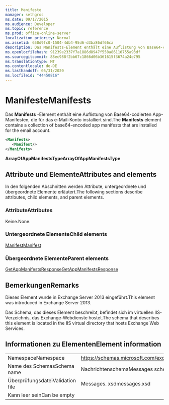 ```yaml
---
title: Manifeste
manager: sethgros
ms.date: 09/17/2015
ms.audience: Developer
ms.topic: reference
ms.prod: office-online-server
localization_priority: Normal
ms.assetid: 650d9fc0-1504-4db4-95d6-d3ba86df66ca
description: Das Manifests-Element enthält eine Auflistung von Base64-codierten App-Manifesten, die für das e-Mail-Konto installiert sind.
ms.openlocfilehash: 91239e2337f7a1886d8947f558a86110755a93df
ms.sourcegitcommit: 88ec988f2bb67c1866d06b361615f3674a24e795
ms.translationtype: MT
ms.contentlocale: de-DE
ms.lasthandoff: 05/31/2020
ms.locfileid: "44450816"
---
```

# <a name="manifests"></a><span data-ttu-id="34d37-103">Manifeste</span><span class="sxs-lookup"><span data-stu-id="34d37-103">Manifests</span></span>

<span data-ttu-id="34d37-104">Das **Manifests** -Element enthält eine Auflistung von Base64-codierten App-Manifesten, die für das e-Mail-Konto installiert sind.</span><span class="sxs-lookup"><span data-stu-id="34d37-104">The **Manifests** element contains a collection of base64-encoded app manifests that are installed for the email account.</span></span> 
  
```XML
<Manifests>
   <Manifest/>
</Manifests>
```

 <span data-ttu-id="34d37-105">**ArrayOfAppManifestsType**</span><span class="sxs-lookup"><span data-stu-id="34d37-105">**ArrayOfAppManifestsType**</span></span>
## <a name="attributes-and-elements"></a><span data-ttu-id="34d37-106">Attribute und Elemente</span><span class="sxs-lookup"><span data-stu-id="34d37-106">Attributes and elements</span></span>

<span data-ttu-id="34d37-107">In den folgenden Abschnitten werden Attribute, untergeordnete und übergeordnete Elemente erläutert.</span><span class="sxs-lookup"><span data-stu-id="34d37-107">The following sections describe attributes, child elements, and parent elements.</span></span>
  
### <a name="attributes"></a><span data-ttu-id="34d37-108">Attribute</span><span class="sxs-lookup"><span data-stu-id="34d37-108">Attributes</span></span>

<span data-ttu-id="34d37-109">Keine.</span><span class="sxs-lookup"><span data-stu-id="34d37-109">None.</span></span>
  
### <a name="child-elements"></a><span data-ttu-id="34d37-110">Untergeordnete Elemente</span><span class="sxs-lookup"><span data-stu-id="34d37-110">Child elements</span></span>

[<span data-ttu-id="34d37-111">Manifest</span><span class="sxs-lookup"><span data-stu-id="34d37-111">Manifest</span></span>](manifest.md)
  
### <a name="parent-elements"></a><span data-ttu-id="34d37-112">Übergeordnete Elemente</span><span class="sxs-lookup"><span data-stu-id="34d37-112">Parent elements</span></span>

[<span data-ttu-id="34d37-113">GetAppManifestsResponse</span><span class="sxs-lookup"><span data-stu-id="34d37-113">GetAppManifestsResponse</span></span>](getappmanifestsresponse.md)
  
## <a name="remarks"></a><span data-ttu-id="34d37-114">Bemerkungen</span><span class="sxs-lookup"><span data-stu-id="34d37-114">Remarks</span></span>

<span data-ttu-id="34d37-115">Dieses Element wurde in Exchange Server 2013 eingeführt.</span><span class="sxs-lookup"><span data-stu-id="34d37-115">This element was introduced in Exchange Server 2013.</span></span>
  
<span data-ttu-id="34d37-116">Das Schema, das dieses Element beschreibt, befindet sich im virtuellen IIS-Verzeichnis, das Exchange-Webdienste hostet.</span><span class="sxs-lookup"><span data-stu-id="34d37-116">The schema that describes this element is located in the IIS virtual directory that hosts Exchange Web Services.</span></span>
  
## <a name="element-information"></a><span data-ttu-id="34d37-117">Informationen zu Elementen</span><span class="sxs-lookup"><span data-stu-id="34d37-117">Element information</span></span>

|||
|:-----|:-----|
|<span data-ttu-id="34d37-118">Namespace</span><span class="sxs-lookup"><span data-stu-id="34d37-118">Namespace</span></span>  <br/> |https://schemas.microsoft.com/exchange/services/2006/messages  <br/> |
|<span data-ttu-id="34d37-119">Name des Schemas</span><span class="sxs-lookup"><span data-stu-id="34d37-119">Schema name</span></span>  <br/> |<span data-ttu-id="34d37-120">Nachrichtenschema</span><span class="sxs-lookup"><span data-stu-id="34d37-120">Messages schema</span></span>  <br/> |
|<span data-ttu-id="34d37-121">Überprüfungsdatei</span><span class="sxs-lookup"><span data-stu-id="34d37-121">Validation file</span></span>  <br/> |<span data-ttu-id="34d37-122">Messages. xsd</span><span class="sxs-lookup"><span data-stu-id="34d37-122">messages.xsd</span></span>  <br/> |
|<span data-ttu-id="34d37-123">Kann leer sein</span><span class="sxs-lookup"><span data-stu-id="34d37-123">Can be empty</span></span>  <br/> ||
   

